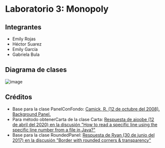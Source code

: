 # Laboratorio 3: Monopoly
## Integrantes
- Emily Rojas
- Héctor Suarez
- Emily García
- Gabriela Bula

## Diagrama de clases
![image](https://user-images.githubusercontent.com/98894987/170304427-7ec5afba-94d6-4da1-93ac-7c99dc78b4b7.png)

## Créditos
- Base para la clase PanelConFondo: [Camick, R. (12 de octubre del 2008). Background Panel.](https://tips4java.wordpress.com/2008/10/12/background-panel/)
- Para método obtenerCarta de la clase Carta: [Respuesta de aioobe (12 de abril del 2020) en la discusión "How to read a specific line using the specific line number from a file in Java?"](https://stackoverflow.com/a/29637442)
- Base para la clase RoundedPanel: [Respuesta de Ryan (30 de junio del 2017) en la discusión "Border with rounded corners & transparency"](https://stackoverflow.com/a/44851882)
